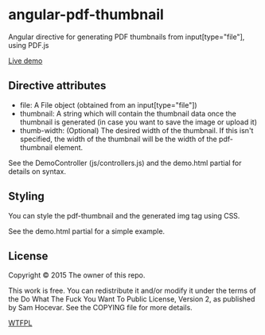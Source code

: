 # angular-pdf-thumbnail
Angular directive for generating PDF thumbnails from input[type="file"], using PDF.js

[Live demo](http://rawgit.com/jdryg/angular-pdf-thumbnail/master/index.html)

## Directive attributes
* file: A File object (obtained from an input[type="file"])
* thumbnail: A string which will contain the thumbnail data once the thumbnail is generated (in case you want to save the image or upload it)
* thumb-width: (Optional) The desired width of the thumbnail. If this isn't specified, the width of the thumbnail will be the width of the pdf-thumbnail element.

See the DemoController (js/controllers.js) and the demo.html partial for details on syntax.

## Styling
You can style the pdf-thumbnail and the generated img tag using CSS. 

See the demo.html partial for a simple example.

## License
Copyright © 2015 The owner of this repo.

This work is free. You can redistribute it and/or modify it under the terms of the Do What The Fuck You Want To Public License, Version 2, as published by Sam Hocevar. See the COPYING file for more details.

[WTFPL](http://www.wtfpl.net/)
